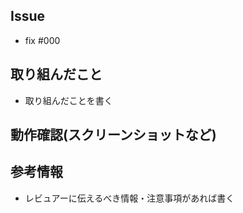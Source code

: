## Issue

<!-- fix #Issue番号でPRとIssueを連携＆PR閉じる時にIssueも閉じる -->

- fix #000

## 取り組んだこと

- 取り組んだことを書く

## 動作確認(スクリーンショットなど)

## 参考情報

- レビュアーに伝えるべき情報・注意事項があれば書く
